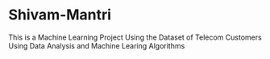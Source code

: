 # Shivam-Mantri
This is a Machine Learning Project
Using the Dataset of Telecom Customers
Using Data Analysis and Machine Learing Algorithms
